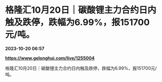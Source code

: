 # 格隆汇10月20日｜碳酸锂主力合约日内触及跌停，跌幅为6.99%，报151700元/吨。

**2023-10-20 06:57**

**https://www.gelonghui.com/live/1255004**

格隆汇10月20日｜碳酸锂主力合约日内触及跌停，跌幅为6.99%，报151700元/吨。